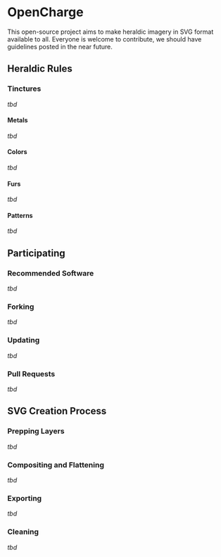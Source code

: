 OpenCharge
==========

This open-source project aims to make heraldic imagery in SVG format available to all. Everyone is welcome to contribute, we should have guidelines posted in the near future.

## Heraldic Rules

### Tinctures
*tbd*

#### Metals
*tbd*

#### Colors
*tbd*

#### Furs
*tbd*

#### Patterns
*tbd*

## Participating

### Recommended Software
*tbd*

### Forking
*tbd*

### Updating
*tbd*

### Pull Requests
*tbd*

## SVG Creation Process

### Prepping Layers
*tbd*

### Compositing and Flattening
*tbd*

### Exporting
*tbd*

### Cleaning
*tbd*

